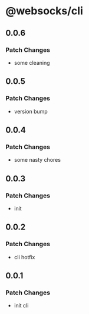 # @websocks/cli

## 0.0.6

### Patch Changes

- some cleaning

## 0.0.5

### Patch Changes

- version bump

## 0.0.4

### Patch Changes

- some nasty chores

## 0.0.3

### Patch Changes

- init

## 0.0.2

### Patch Changes

- cli hotfix

## 0.0.1

### Patch Changes

- init cli
